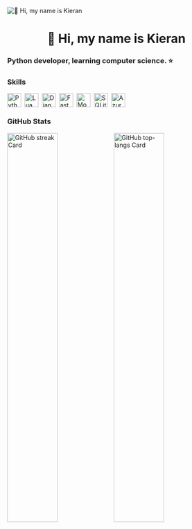 ![👋 Hi, my name is Kieran](https://www.codecademy.com/resources/blog/wp-content/uploads/2022/12/What-Is-Pair-Programming--1.png)

<div id="toc">
  <ul align="center" style="list-style: none">
    <summary>
      <h1>
        👋 Hi, my name is Kieran
      </h1>
    </summary>
  </ul>
</div>

 **<h3 align="left">Python developer, learning computer science. ⭐</h3>**

 **<h3 align="left">Skills</h3>**

<div style="display: flex; flex-wrap: wrap; gap: 4px; justify-content: left;"><img src="https://img.shields.io/badge/Python-306998?logo=python&logoColor=white" height="32" alt="Python" style="margin-right: 4px"> <img src="https://img.shields.io/badge/Lua-2C2D72?logo=lua&logoColor=white" height="32" alt="Lua" style="margin-right: 4px"> <img src="https://img.shields.io/badge/Django-092E20?logo=django&logoColor=white" height="32" alt="Django" style="margin-right: 4px"> <img src="https://img.shields.io/badge/FastAPI-009688?logo=fastapi&logoColor=white" height="32" alt="FastAPI" style="margin-right: 4px"> <img src="https://img.shields.io/badge/MongoDB-4EA94B?logo=mongodb&logoColor=white" height="32" alt="MongoDB" style="margin-right: 4px"> <img src="https://img.shields.io/badge/SQLite-003B57?logo=sqlite&logoColor=white" height="32" alt="SQLite" style="margin-right: 4px"> <img src="https://img.shields.io/badge/Azure_DevOps-0078D7?logo=azure-devops&logoColor=white" height="32" alt="Azure DevOps" style="margin-right: 4px"></div>

 **<h3 align="left">GitHub Stats</h3>**

<p align="left">
  <img width="48%" src="https://streak-stats.demolab.com/?user=diodemusic&theme=react&hide_border=false&date_format=M+j%5B%2C+Y%5D&mode=daily&hide_total_contributions=false&hide_current_streak=false&hide_longest_streak=false&card_height=200" alt="GitHub streak Card" />
  <img width="48%" src="https://github-readme-stats.vercel.app/api/top-langs?username=diodemusic&theme=react&hide_title=false&layout=compact&langs_count=6&hide_progress=false&card_width=400" alt="GitHub top-langs Card" />
</p>

